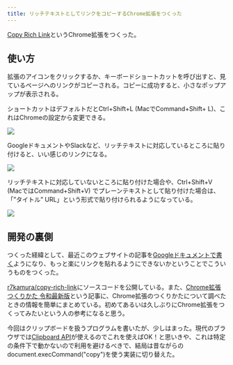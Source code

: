 ```yaml
---
title: リッチテキストとしてリンクをコピーするChrome拡張をつくった
---
```

[Copy Rich Link](https://chrome.google.com/webstore/detail/copy-rich-link/hikiamlgpdcabppakpmemaofmkgknpea)というChrome拡張をつくった。

使い方
---

拡張のアイコンをクリックするか、キーボードショートカットを呼び出すと、見ているページへのリンクがコピーされる。コピーに成功すると、小さなポップアップが表示される。

ショートカットはデフォルトだとCtrl+Shift+L (MacでCommand+Shift+ L)、これはChromeの設定から変更できる。

![](https://lh4.googleusercontent.com/dbRLGNTJ09-Nu0ih3p_bPfl4V9_InjGdivD6s5kglue8PqBgEhv-ntV3YlWgPdCRZHeYMWh-a2UJo-ntMgiZdlYCbQ0P_VfSXsSKj5Cap6tz0u_A-gR-gYapqBRL-RkRs2KDajvT2okd8R4PGQ)

GoogleドキュメントやSlackなど、リッチテキストに対応しているところに貼り付けると、いい感じのリンクになる。

![](https://lh5.googleusercontent.com/InNCzx9HjJX5vyyBPMhsngdp_rC4bg7ykq7ceTLb70hf-hG1HxqD1ONKhUKVapz0vC3Y6qd2XFavdee7ud4Jr6FOF8hOqQjH8bYkYpT1Afs4NZkNjD4PUiTuH3fWZAfCeXCmDXSSTcU66ODIgw)

リッチテキストに対応していないところに貼り付けた場合や、Ctrl+Shift+V (MacではCommand+Shift+V) でプレーンテキストとして貼り付けた場合は、「”タイトル” URL」という形式で貼り付けられるようになっている。

![](https://lh4.googleusercontent.com/qSMcIiBWZyRDRZ9HN77YmtvAkvT-TdaBQpXdz2dlk4w6yiX7ty0KMabiibik241D6y8K2Y_jzYUS-1VLTyDCC2eevJLIZ3wXO1h6FfEeHFoKBGVWBDuGQ0nUwKhNORomwhMN6aONCJgHnS8Dfg)

開発の裏側
-----

つくった経緯として、最近このウェブサイトの記事を[Googleドキュメントで書く](https://r7kamura.com/articles/2022-05-04-diary)ようになり、もっと楽にリンクを貼れるようにできないかということでこういうものをつくった。

[r7kamura/copy-rich-link](https://github.com/r7kamura/copy-rich-link)にソースコードを公開している。また、[Chrome拡張 つくりかた 令和最新版](https://r7kamura.com/articles/2022-05-07-chrome-extension-dev-2022)という記事に、Chrome拡張のつくりかたについて調べたときの情報を簡単にまとめている。初めてあるいは久しぶりにChrome拡張をつくってみたいという人の参考になると思う。

今回はクリップボードを扱うプログラムを書いたが、少しはまった。現代のブラウザでは[Clipboard API](https://developer.mozilla.org/ja/docs/Web/API/Clipboard)が使えるのでこれを使えばOK！と思いきや、これは特定の条件下で動かないので利用を避けるべきで、結局は昔ながらのdocument.execCommand("copy")を使う実装に切り替えた。
